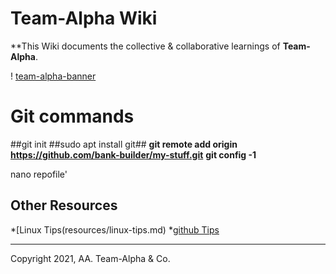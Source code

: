 # Team-Alpha Wiki
**This Wiki documents the collective & collaborative learnings of **Team-Alpha**.

! [team-alpha-banner](wiki/resources/team-banner.jpg)


# Git commands 
  ##git init
  ##sudo apt install git##
 **git remote add origin https://github.com/bank-builder/my-stuff.git**
 **git config -1**
  
 nano repofile'
   
## Other Resources
*[Linux Tips(resources/linux-tips.md)
*[github Tips](resources/git-tips.md)

---
Copyright 2021, AA. Team-Alpha & Co. 

